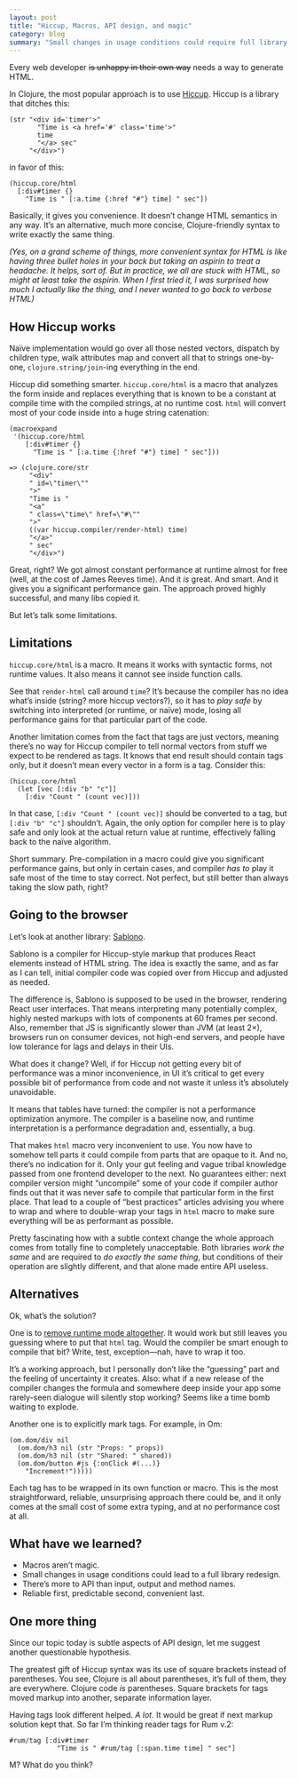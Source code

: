 ```yaml
---
layout: post
title: "Hiccup, Macros, API design, and magic"
category: blog
summary: "Small changes in usage conditions could require full library redesign"
---
```


Every web developer ~~is unhappy in their own way~~ needs a way to generate HTML. 

In Clojure, the most popular approach is to use [Hiccup](http://github.com/weavejester/hiccup). Hiccup is a library that ditches this:

```
(str "<div id='timer'>"
       "Time is <a href='#' class='time'>"
       time
       "</a> sec"
     "</div>")
```

in favor of this:
 
```
(hiccup.core/html
  [:div#timer {}
    "Time is " [:a.time {:href "#"} time] " sec"])
```
    
Basically, it gives you convenience. It doesn’t change HTML semantics in any way. It’s an alternative, much more concise, Clojure-friendly syntax to write exactly the same thing.

_(Yes, on a grand scheme of things, more convenient syntax for HTML is like having three bullet holes in your back but taking an aspirin to treat a headache. It helps, sort of. But in practice, we all are stuck with HTML, so might at least take the aspirin. When I first tried it, I was surprised how much I actually like the thing, and I never wanted to go back to verbose HTML)_

## How Hiccup works

Naïve implementation would go over all those nested vectors, dispatch by children type, walk attributes map and convert all that to strings one-by-one, `clojure.string/join`-ing everything in the end.

Hiccup did something smarter. `hiccup.core/html` is a macro that analyzes the form inside and replaces everything that is known to be a constant at compile time with the compiled strings, at no runtime cost. `html` will convert most of your code inside into a huge string catenation:

```
(macroexpand 
 '(hiccup.core/html
    [:div#timer {}
      "Time is " [:a.time {:href "#"} time] " sec"]))

=> (clojure.core/str
     "<div"
     " id=\"timer\""
     ">"
     "Time is "
     "<a"
     " class=\"time\" href=\"#\""
     ">"
     ((var hiccup.compiler/render-html) time)
     "</a>"
     " sec"
     "</div>")
```

Great, right? We got almost constant performance at runtime almost for free (well, at the cost of James Reeves time). And it _is_ great. And smart. And it gives you a significant performance gain. The approach proved highly successful, and many libs copied it.

But let’s talk some limitations.

## Limitations

`hiccup.core/html` is a macro. It means it works with syntactic forms, not runtime values. It also means it cannot see inside function calls.

See that `render-html` call around `time`? It’s because the compiler has no idea what’s inside (string? more hiccup vectors?), so it has to _play safe_ by switching into interpreted (or runtime, or naïve) mode, losing all performance gains for that particular part of the code.

Another limitation comes from the fact that tags are just vectors, meaning there’s no way for Hiccup compiler to tell normal vectors from stuff we expect to be rendered as tags. It knows that end result should contain tags only, but it doesn’t mean every vector in a form is a tag. Consider this:

```
(hiccup.core/html
  (let [vec [:div "b" "c"]]
    [:div "Count " (count vec)]))
```

In that case, `[:div "Count " (count vec)]` should be converted to a tag, but `[:div "b" "c"]` shouldn’t. Again, the only option for compiler here is to play safe and only look at the actual return value at runtime, effectively falling back to the naïve algorithm.

Short summary. Pre-compilation in a macro could give you significant performance gains, but only in certain cases, and compiler _has to_ play it safe most of the time to stay correct. Not perfect, but still better than always taking the slow path, right?

## Going to the browser

Let’s look at another library: [Sablono](https://github.com/r0man/sablono).

Sablono is a compiler for Hiccup-style markup that produces React elements instead of HTML string. The idea is exactly the same, and as far as I can tell, initial compiler code was copied over from Hiccup and adjusted as needed.

The difference is, Sablono is supposed to be used in the browser, rendering React user interfaces. That means interpreting many potentially complex, highly nested markups with lots of components at 60 frames per second. Also, remember that JS is significantly slower than JVM (at least 2×), browsers run on consumer devices, not high-end servers, and people have low tolerance for lags and delays in their UIs.

What does it change? Well, if for Hiccup not getting every bit of performance was a minor inconvenience, in UI it’s critical to get every possible bit of performance from code and not waste it unless it’s absolutely unavoidable.

It means that tables have turned: the compiler is not a performance optimization anymore. The compiler is a baseline now, and runtime interpretation is a performance degradation and, essentially, a bug.

That makes `html` macro very inconvenient to use. You now have to somehow tell parts it could compile from parts that are opaque to it. And no, there’s no indication for it. Only your gut feeling and vague tribal knowledge passed from one frontend developer to the next. No guarantees either: next compiler version might “uncompile” some of your code if compiler author finds out that it was never safe to compile that particular form in the first place. That lead to a couple of “best practices” articles advising you where to wrap and where to double-wrap your tags in `html` macro to make sure everything will be as performant as possible.

Pretty fascinating how with a subtle context change the whole approach comes from totally fine to completely unacceptable. Both libraries _work the same_ and are required to _do exactly the same thing_, but conditions of their operation are slightly different, and that alone made entire API useless.

## Alternatives

Ok, what’s the solution?

One is to [remove runtime mode altogether](https://medium.com/@rauh/a-new-hiccup-compiler-for-clojurescript-8a7b63dc5128). It would work but still leaves you guessing where to put that `html` tag. Would the compiler be smart enough to compile that bit? Write, test, exception—nah, have to wrap it too.

It’s a working approach, but I personally don’t like the “guessing” part and the feeling of uncertainty it creates. Also: what if a new release of the compiler changes the formula and somewhere deep inside your app some rarely-seen dialogue will silently stop working? Seems like a time bomb waiting to explode.

Another one is to explicitly mark tags. For example, in Om:

```
(om.dom/div nil
  (om.dom/h3 nil (str "Props: " props))
  (om.dom/h3 nil (str "Shared: " shared))
  (om.dom/button #js {:onClick #(...)}
    "Increment!")))))
```

Each tag has to be wrapped in its own function or macro. This is the most straightforward, reliable, unsurprising approach there could be, and it only comes at the small cost of some extra typing, and at no performance cost at all.

## What have we learned?

- Macros aren’t magic.
- Small changes in usage conditions could lead to a full library redesign.
- There’s more to API than input, output and method names.
- Reliable first, predictable second, convenient last.


## One more thing

Since our topic today is subtle aspects of API design, let me suggest another questionable hypothesis.

The greatest gift of Hiccup syntax was its use of square brackets instead of parentheses. You see, Clojure is all about parentheses, it’s full of them, they are everywhere. Clojure code _is_ parentheses. Square brackets for tags moved markup into another, separate information layer.

Having tags look different helped. _A lot_. It would be great if next markup solution kept that. So far I’m thinking reader tags for Rum v.2:

```
#rum/tag [:div#timer
            "Time is " #rum/tag [:span.time time] " sec"]
```

M? What do you think?